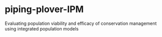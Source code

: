 # piping-plover-IPM
Evaluating population viability and efficacy of conservation management using integrated population models
